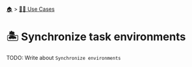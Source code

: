 <!--startTocHeader-->
[🏠](../README.md) > [👷🏽 Use Cases](README.md)
# 🏝️ Synchronize task environments
<!--endTocHeader-->

TODO: Write about `Synchronize environments`

<!--startTocSubtopic-->
<!--endTocSubtopic-->